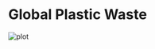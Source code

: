 # Global Plastic Waste
![plot](https://github.com/r0mymendez/R/blob/master/TidyTuesday/20190521-PlasticWaste/plot.jpg)
